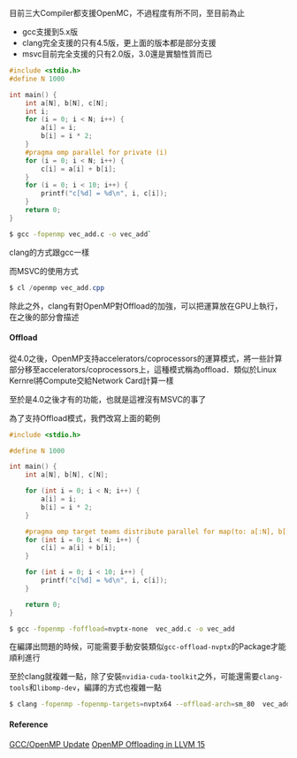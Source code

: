 目前三大Compiler都支援OpenMC，不過程度有所不同，至目前為止
- gcc支援到5.x版
- clang完全支援的只有4.5版，更上面的版本都是部分支援
- msvc目前完全支援的只有2.0版，3.0還是實驗性質而已
``` c
#include <stdio.h>
#define N 1000

int main() {
    int a[N], b[N], c[N];
    int i;
    for (i = 0; i < N; i++) {
        a[i] = i;
        b[i] = i * 2;
    }
    #pragma omp parallel for private (i)
    for (i = 0; i < N; i++) {
        c[i] = a[i] + b[i];
    }
    for (i = 0; i < 10; i++) {
        printf("c[%d] = %d\n", i, c[i]);
    }
    return 0;
}
```

``` bash
$ gcc -fopenmp vec_add.c -o vec_add`
```
clang的方式跟gcc一樣

而MSVC的使用方式
``` powershell
$ cl /openmp vec_add.cpp
```
除此之外，clang有對OpenMP對Offload的加強，可以把運算放在GPU上執行，在之後的部分會描述

#### Offload
從4.0之後，OpenMP支持accelerators/coprocessors的運算模式，將一些計算部分移至accelerators/coprocessors上，這種模式稱為offload．類似於Linux Kernrel將Compute交給Network Card計算一樣

至於是4.0之後才有的功能，也就是這裡沒有MSVC的事了

為了支持Offload模式，我們改寫上面的範例
``` c
#include <stdio.h>

#define N 1000

int main() {
    int a[N], b[N], c[N];

    for (int i = 0; i < N; i++) {
        a[i] = i;
        b[i] = i * 2;
    }

    #pragma omp target teams distribute parallel for map(to: a[:N], b[:N]) map(from: c[:N])
    for (int i = 0; i < N; i++) {
        c[i] = a[i] + b[i];
    }

    for (int i = 0; i < 10; i++) {
        printf("c[%d] = %d\n", i, c[i]);
    }

    return 0;
}
```

``` bash
$ gcc -fopenmp -foffload=nvptx-none  vec_add.c -o vec_add
```
在編譯出問題的時候，可能需要手動安裝類似`gcc-offload-nvptx`的Package才能順利進行

至於clang就複雜一點，除了安裝`nvidia-cuda-toolkit`之外，可能還需要`clang-tools`和`libomp-dev`，編譯的方式也複雜一點
``` bash
$ clang -fopenmp -fopenmp-targets=nvptx64 --offload-arch=sm_80  vec_add.c -o vec_add
```

#### Reference
[GCC/OpenMP Update](https://www.openmp.org/wp-content/uploads/2022_Jan_28_ECP_Sollve_OMP_Monthly.pdf)
[OpenMP Offloading in LLVM 15](https://www.openmp.org/wp-content/uploads/OpenMP-Offloading-in-LLVM-15.pdf)
